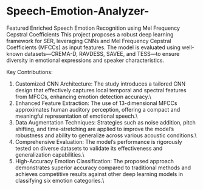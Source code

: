 # Speech-Emotion-Analyzer-
Featured Enriched Speech Emotion Recognition using Mel Frequency Cepstral Coefficients
This project proposes a robust deep learning framework for SER, leveraging CNNs and Mel Frequency Cepstral Coefficients (MFCCs) as input features. The model is evaluated using well-known datasets—CREMA-D, RAVDESS, SAVEE, and TESS—to ensure diversity in emotional expressions and speaker characteristics.

Key Contributions:

1. Customized CNN Architecture: The study introduces a tailored CNN design that effectively captures local temporal and spectral features from MFCCs, enhancing emotion detection accuracy.\
2. Enhanced Feature Extraction: The use of 13-dimensional MFCCs approximates human auditory perception, offering a compact and meaningful representation of emotional speech.\
3. Data Augmentation Techniques: Strategies such as noise addition, pitch shifting, and time-stretching are applied to improve the model’s robustness and ability to generalize across various acoustic conditions.\
4. Comprehensive Evaluation: The model’s performance is rigorously tested on diverse datasets to validate its effectiveness and generalization capabilities.\
5. High-Accuracy Emotion Classification: The proposed approach demonstrates superior accuracy compared to traditional methods and achieves competitive results against other deep learning models in classifying six emotion categories.\
